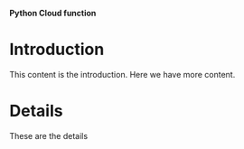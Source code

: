 **Python Cloud function**

Introduction
===============

This content is the introduction. Here we have more content.

Details
===============

These are the details
